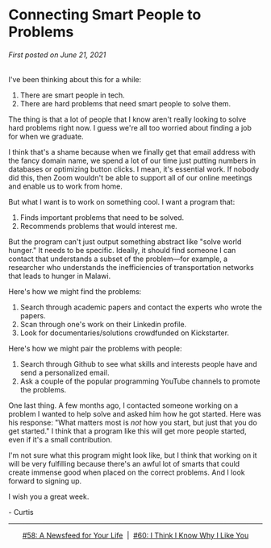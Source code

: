# Connecting Smart People to Problems

###### First posted on June 21, 2021

I've been thinking about this for a while:

1. There are smart people in tech.
2. There are hard problems that need smart people to solve them.

The thing is that a lot of people that I know aren't really looking to solve hard problems right now. I guess we're all too worried about finding a job for when we graduate.

I think that's a shame because when we finally get that email address with the fancy domain name, we spend a lot of our time just putting numbers in databases or optimizing button clicks. I mean, it's essential work. If nobody did this, then Zoom wouldn't be able to support all of our online meetings and enable us to work from home.

But what I want is to work on something cool. I want a program that:

1. Finds important problems that need to be solved.
2. Recommends problems that would interest me.

But the program can't just output something abstract like "solve world hunger." It needs to be specific. Ideally, it should find someone I can contact that understands a subset of the problem—for example, a researcher who understands the inefficiencies of transportation networks that leads to hunger in Malawi.

Here's how we might find the problems:

1. Search through academic papers and contact the experts who wrote the papers.
2. Scan through one's work on their Linkedin profile.
3. Look for documentaries/solutions crowdfunded on Kickstarter.

Here's how we might pair the problems with people:

1. Search through Github to see what skills and interests people have and send a personalized email.
2. Ask a couple of the popular programming YouTube channels to promote the problems.

One last thing. A few months ago, I contacted someone working on a problem I wanted to help solve and asked him how he got started. Here was his response: "What matters most is <em>not</em> how you start, but just that you do get started." I think that a program like this will get more people started, even if it's a small contribution.

I'm not sure what this program might look like, but I think that working on it will be very fulfilling because there's an awful lot of smarts that could create immense good when placed on the correct problems. And I look forward to signing up.

I wish you a great week.

\- Curtis

<!--START OF FOOTER-->
<hr style="margin-top:9px;height:1px;border: 0;background-image: linear-gradient(to right, rgba(0, 0, 0, 0.0), rgba(0, 0, 0, 0.5),rgba(0, 0, 0, 0.0));">
<!--START OF ISSUE NAVIGATION LINKS-->
<p align="center"><a href='058_a_newsfeed_for_your_life.md'>#58: A Newsfeed for Your Life</a>&nbsp;&nbsp;|&nbsp;&nbsp;<a href='060_i_think_i_know_why_i_like_you.md'>#60: I Think I Know Why I Like You</a></p>
<!--START OF ISSUE NAVIGATION LINKS-->
<!--END OF FOOTER-->
